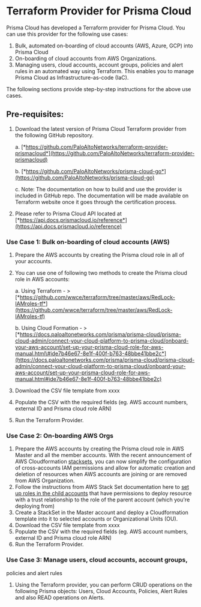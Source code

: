 # Terraform Provider for Prisma Cloud

Prisma Cloud has developed a Terraform provider for Prisma Cloud. You
can use this provider for the following use cases:

1.  Bulk, automated on-boarding of cloud accounts (AWS, Azure, GCP) into
    Prisma Cloud
2.  On-boarding of cloud accounts from AWS Organizations.
3.  Managing users, cloud accounts, account groups, policies and alert
    rules in an automated way using Terraform. This enables you to
    manage Prisma Cloud as Infrastructure-as-code (IaC).

The following sections provide step-by-step instructions for the above
use cases.

## Pre-requisites:

1.  Download the latest version of Prisma Cloud Terraform provider from
    the following GitHub repository.

    a.  [*https://github.com/PaloAltoNetworks/terraform-provider-prismacloud*](https://github.com/PaloAltoNetworks/terraform-provider-prismacloud)

    b.  [*https://github.com/PaloAltoNetworks/prisma-cloud-go*](https://github.com/PaloAltoNetworks/prisma-cloud-go)

    c.  Note: The documentation on how to build and use the provider is
        included in GitHub repo. The documentation will be made
        available on Terraform website once it goes through the
        certification process.

2.  Please refer to Prisma Cloud API located at
    [*https://api.docs.prismacloud.io/reference*](https://api.docs.prismacloud.io/reference)

### Use Case 1: Bulk on-boarding of cloud accounts (AWS)

1.  Prepare the AWS accounts by creating the Prisma cloud role in all of
    your accounts.

2.  You can use one of following two methods to create the Prisma cloud
    role in AWS accounts:

    a.  Using Terraform -
        > [*https://github.com/wwce/terraform/tree/master/aws/RedLock-IAMroles-tf*](https://github.com/wwce/terraform/tree/master/aws/RedLock-IAMroles-tf)

    b.  Using Cloud Formation -
        > [*https://docs.paloaltonetworks.com/prisma/prisma-cloud/prisma-cloud-admin/connect-your-cloud-platform-to-prisma-cloud/onboard-your-aws-account/set-up-your-prisma-cloud-role-for-aws-manual.html\#ide7b46e67-8e1f-400f-b763-48bbe41bbe2c*](https://docs.paloaltonetworks.com/prisma/prisma-cloud/prisma-cloud-admin/connect-your-cloud-platform-to-prisma-cloud/onboard-your-aws-account/set-up-your-prisma-cloud-role-for-aws-manual.html#ide7b46e67-8e1f-400f-b763-48bbe41bbe2c)

3.  Download the CSV file template from xxxx

4.  Populate the CSV with the required fields (eg. AWS account numbers,
    external ID and Prisma cloud role ARN)

5.  Run the Terraform Provider.

### Use Case 2: On-boarding AWS Orgs

1.  Prepare the AWS accounts by creating the Prisma cloud role in AWS
    Master and all the member accounts. With the recent announcement of
    AWS Cloudformation
    [stacksets](https://aws.amazon.com/blogs/aws/new-use-aws-cloudformation-stacksets-for-multiple-accounts-in-an-aws-organization/),
    you can now simplify the configuration of cross-accounts IAM
    permissions and allow for automatic creation and deletion of
    resources when AWS accounts are joining or are removed from AWS
    Organization.
2.  Follow the instructions from AWS Stack Set documentation here to
    [set up roles in the child
    accounts](https://docs.aws.amazon.com/AWSCloudFormation/latest/UserGuide/stacksets-prereqs.html)
    that have permissions to deploy resource with a trust relationship
    to the role of the parent account (which you\'re deploying from)
3.  Create a StackSet in the Master account and deploy a Cloudformation
    template into it to selected accounts or Organizational Units (OU).
4.  Download the CSV file template from xxxx
5.  Populate the CSV with the required fields (eg. AWS account numbers,
    external ID and Prisma cloud role ARN)
6.  Run the Terraform Provider.

### Use Case 3: Manage users, cloud accounts, account groups,
policies and alert rules

1.  Using the Terraform provider, you can perform CRUD operations on the
    following Prisma objects: Users, Cloud Accounts, Policies, Alert
    Rules and also READ operations on Alerts.
